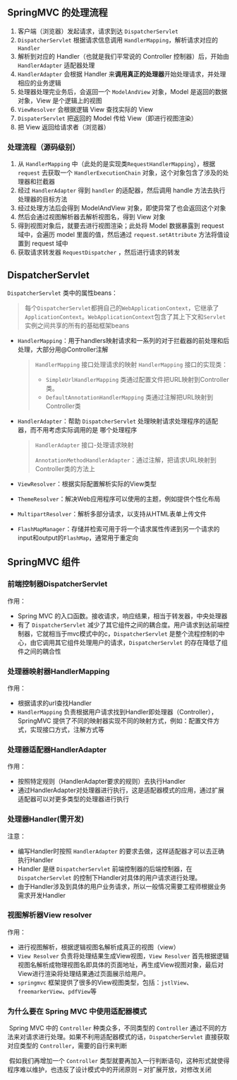 ## SpringMVC 的处理流程

1. 客户端（浏览器）发起请求，请求到达 `DispatcherServlet`
2. `DispatcherServlet` 根据请求信息调用 `HandlerMapping`，解析请求对应的 `Handler`
3. 解析到对应的 Handler（也就是我们平常说的 Controller 控制器）后，开始由 `HandlerAdapter` 适配器处理
4. `HandlerAdapter` 会根据 Handler 来**调用真正的处理器**开始处理请求，并处理相应的业务逻辑
5. 处理器处理完业务后，会返回一个 `ModelAndView` 对象，Model 是返回的数据对象，View 是个逻辑上的视图
6. `ViewResolver` 会根据逻辑 View 查找实际的 View
7. `DispaterServlet` 把返回的 Model 传给 View（即进行视图渲染）
8. 把 View 返回给请求者（浏览器）



### 处理流程（源码级别）

1. 从 `HandlerMapping` 中（此处的是实现类`RequestHandlerMapping`），根据 `request` 去获取一个 `HandlerExecutionChain` 对象，这个对象包含了涉及的处理器和拦截器
2. 经过 `HandlerAdapter` 得到 `handler` 的适配器，然后调用 handle 方法去执行处理器的目标方法
3. 经过处理方法后会得到 ModelAndView 对象，即使异常了也会返回这个对象
4. 然后会通过视图解析器去解析视图名，得到 View 对象
5. 得到视图对象后，就要去进行视图渲染；此处将 Model 数据暴露到 request 域中，会遍历 model 里面的值，然后通过 `request.setAttribute` 方法将值设置到 request 域中
6. 获取请求转发器 `RequestDispatcher` ，然后进行请求的转发



## DispatcherServlet

`DispatcherServlet` 类中的属性beans：

> ​		每个`DispatcherServlet`都拥自己的`WebApplicationContext`，它继承了`ApplicationContext`。`WebApplicationContext`包含了其上下文和`Servlet`实例之间共享的所有的基础框架beans

- `HandlerMapping`：用于handlers映射请求和一系列的对于拦截器的前处理和后处理，大部分用@Controller注解

  > `HandlerMapping` 接口处理请求的映射 `HandlerMapping` 接口的实现类：
  >
  > - `SimpleUrlHandlerMapping` 类通过配置文件把URL映射到Controller类。
  > - `DefaultAnnotationHandlerMapping` 类通过注解把URL映射到Controller类

- `HandlerAdapter`：帮助 `DispatcherServlet` 处理映射请求处理程序的适配器，而不用考虑实际调用的是 哪个处理程序

  > `HandlerAdapter` 接口-处理请求映射
  >
  > `AnnotationMethodHandlerAdapter`：通过注解，把请求URL映射到Controller类的方法上

- `ViewResolver`：根据实际配置解析实际的View类型

- `ThemeResolver`：解决Web应用程序可以使用的主题，例如提供个性化布局

- `MultipartResolver`：解析多部分请求，以支持从HTML表单上传文件

- `FlashMapManager`：存储并检索可用于将一个请求属性传递到另一个请求的input和output的`FlashMap`，通常用于重定向



## SpringMVC 组件

### 前端控制器DispatcherServlet

作用：

- Spring MVC 的入口函数。接收请求，响应结果，相当于转发器，中央处理器
- 有了 `DispatcherServlet` 减少了其它组件之间的耦合度。用户请求到达前端控制器，它就相当于mvc模式中的c，`DispatcherServlet` 是整个流程控制的中心，由它调用其它组件处理用户的请求，`DispatcherServlet` 的存在降低了组件之间的耦合性

### 处理器映射器HandlerMapping

作用：

- 根据请求的url查找Handler
- `HandlerMapping` 负责根据用户请求找到Handler即处理器（Controller），SpringMVC 提供了不同的映射器实现不同的映射方式，例如：配置文件方式，实现接口方式，注解方式等

### 处理器适配器HandlerAdapter

作用：

- 按照特定规则（HandlerAdapter要求的规则）去执行Handler
- 通过HandlerAdapter对处理器进行执行，这是适配器模式的应用，通过扩展适配器可以对更多类型的处理器进行执行

### 处理器Handler(需开发)

注意：

- 编写Handler时按照 `HandlerAdapter` 的要求去做，这样适配器才可以去正确执行Handler
- Handler 是继 `DispatcherServlet` 前端控制器的后端控制器，在 `DispatcherServlet` 的控制下Handler对具体的用户请求进行处理。
- 由于Handler涉及到具体的用户业务请求，所以一般情况需要工程师根据业务需求开发Handler

### 视图解析器View resolver

作用：

- 进行视图解析，根据逻辑视图名解析成真正的视图（view）
- `View Resolver` 负责将处理结果生成View视图，`View Resolver` 首先根据逻辑视图名解析成物理视图名即具体的页面地址，再生成View视图对象，最后对View进行渲染将处理结果通过页面展示给用户。 
- `springmvc` 框架提供了很多的View视图类型，包括：`jstlView`、`freemarkerView`、`pdfView`等



### 为什么要在 Spring MVC 中使用适配器模式

​		Spring MVC 中的 `Controller` 种类众多，不同类型的 `Controller` 通过不同的方法来对请求进行处理。如果不利用适配器模式的话，`DispatcherServlet` 直接获取对应类型的 `Controller`，需要的自行来判断

​		假如我们再增加一个 `Controller` 类型就要再加入一行判断语句，这种形式就使得程序难以维护，也违反了设计模式中的开闭原则 – 对扩展开放，对修改关闭